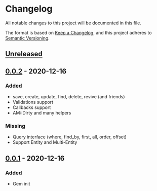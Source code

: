 # Changelog
All notable changes to this project will be documented in this file.

The format is based on [Keep a Changelog](https://keepachangelog.com/en/1.0.0/),
and this project adheres to [Semantic Versioning](https://semver.org/spec/v2.0.0.html).

## [Unreleased]

## [0.0.2] - 2020-12-16
### Added
- save, create, update, find, delete, revive (and friends)
- Validations support
- Callbacks support
- AM::Dirty and many helpers
### Missing
- Query interface (where, find_by, first, all, order, offset)
- Support Entity and Multi-Entity

## [0.0.1] - 2020-12-16
### Added
- Gem init

[Unreleased]: https://github.com/zaratan/active_shotgun/compare/v0.0.2...HEAD
[0.0.2]: https://github.com/zaratan/active_shotgun/releases/tag/v0.0.2
[0.0.1]: https://github.com/zaratan/active_shotgun/releases/tag/v0.0.1
